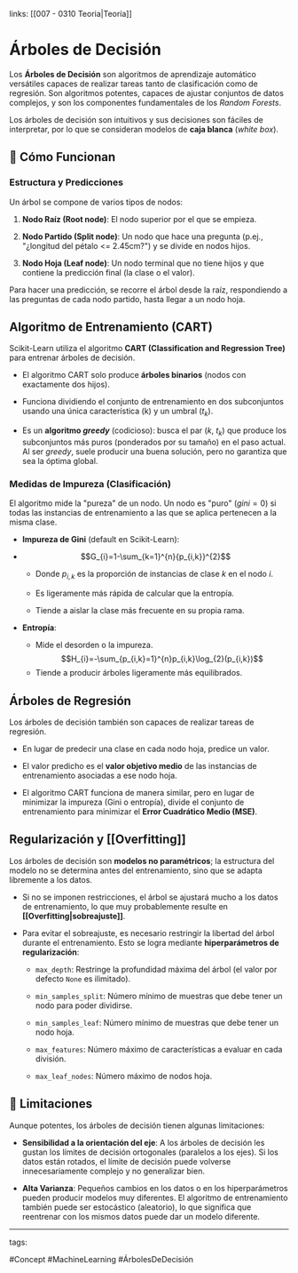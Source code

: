 links: [[007 - 0310 Teoria|Teoría]]


# Árboles de Decisión

Los **Árboles de Decisión** son algoritmos de aprendizaje automático versátiles capaces de realizar tareas tanto de clasificación como de regresión. Son algoritmos potentes, capaces de ajustar conjuntos de datos complejos, y son los componentes fundamentales de los _Random Forests_.

Los árboles de decisión son intuitivos y sus decisiones son fáciles de interpretar, por lo que se consideran modelos de **caja blanca** (_white box_).

## 📌 Cómo Funcionan

### Estructura y Predicciones

Un árbol se compone de varios tipos de nodos:

1. **Nodo Raíz (Root node)**: El nodo superior por el que se empieza.
    
2. **Nodo Partido (Split node)**: Un nodo que hace una pregunta (p.ej., "¿longitud del pétalo <= 2.45cm?") y se divide en nodos hijos.
    
3. **Nodo Hoja (Leaf node)**: Un nodo terminal que no tiene hijos y que contiene la predicción final (la clase o el valor).
    

Para hacer una predicción, se recorre el árbol desde la raíz, respondiendo a las preguntas de cada nodo partido, hasta llegar a un nodo hoja.

## Algoritmo de Entrenamiento (CART)

Scikit-Learn utiliza el algoritmo **CART (Classification and Regression Tree)** para entrenar árboles de decisión.

- El algoritmo CART solo produce **árboles binarios** (nodos con exactamente dos hijos).
    
- Funciona dividiendo el conjunto de entrenamiento en dos subconjuntos usando una única característica (k) y un umbral ($t_k$).
    
- Es un **algoritmo _greedy_** (codicioso): busca el par ($k$, $t_k$) que produce los subconjuntos más puros (ponderados por su tamaño) en el paso actual. Al ser _greedy_, suele producir una buena solución, pero no garantiza que sea la óptima global.
    

### Medidas de Impureza (Clasificación)

El algoritmo mide la "pureza" de un nodo. Un nodo es "puro" ($gini=0$) si todas las instancias de entrenamiento a las que se aplica pertenecen a la misma clase.

- **Impureza de Gini** (default en Scikit-Learn):
- $$G_{i}=1-\sum_{k=1}^{n}{p_{i,k}}^{2}$$

    - Donde $p_{i,k}$ es la proporción de instancias de clase _k_ en el nodo _i_.
        
    - Es ligeramente más rápida de calcular que la entropía.
        
    - Tiende a aislar la clase más frecuente en su propia rama.
        
- **Entropía**:
    
    - Mide el desorden o la impureza.
  $$H_{i}=-\sum_{p_{i,k}=1}^{n}p_{i,k}\log_{2}(p_{i,k})$$
	- Tiende a producir árboles ligeramente más equilibrados.
        

## Árboles de Regresión

Los árboles de decisión también son capaces de realizar tareas de regresión.

- En lugar de predecir una clase en cada nodo hoja, predice un valor.
    
- El valor predicho es el **valor objetivo medio** de las instancias de entrenamiento asociadas a ese nodo hoja.
    
- El algoritmo CART funciona de manera similar, pero en lugar de minimizar la impureza (Gini o entropía), divide el conjunto de entrenamiento para minimizar el **Error Cuadrático Medio (MSE)**.
    

## Regularización y [[Overfitting]]

Los árboles de decisión son **modelos no paramétricos**; la estructura del modelo no se determina antes del entrenamiento, sino que se adapta libremente a los datos.

- Si no se imponen restricciones, el árbol se ajustará mucho a los datos de entrenamiento, lo que muy probablemente resulte en **[[Overfitting|sobreajuste]]**.
    
- Para evitar el sobreajuste, es necesario restringir la libertad del árbol durante el entrenamiento. Esto se logra mediante **hiperparámetros de regularización**:
    
    - `max_depth`: Restringe la profundidad máxima del árbol (el valor por defecto `None` es ilimitado).
        
    - `min_samples_split`: Número mínimo de muestras que debe tener un nodo para poder dividirse.
        
    - `min_samples_leaf`: Número mínimo de muestras que debe tener un nodo hoja.
        
    - `max_features`: Número máximo de características a evaluar en cada división.
        
    - `max_leaf_nodes`: Número máximo de nodos hoja.
        

## 📌 Limitaciones

Aunque potentes, los árboles de decisión tienen algunas limitaciones:

- **Sensibilidad a la orientación del eje**: A los árboles de decisión les gustan los límites de decisión ortogonales (paralelos a los ejes). Si los datos están rotados, el límite de decisión puede volverse innecesariamente complejo y no generalizar bien.
    
- **Alta Varianza**: Pequeños cambios en los datos o en los hiperparámetros pueden producir modelos muy diferentes. El algoritmo de entrenamiento también puede ser estocástico (aleatorio), lo que significa que reentrenar con los mismos datos puede dar un modelo diferente.
    

---

tags:

#Concept #MachineLearning #ÁrbolesDeDecisión
